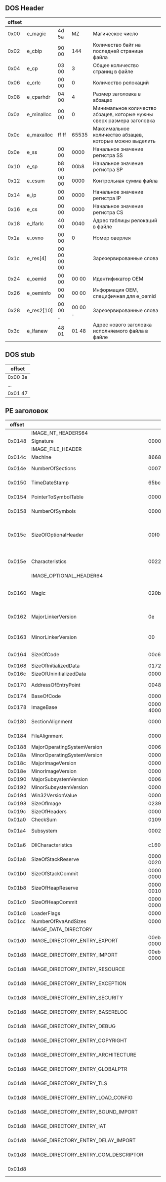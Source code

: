 ## DOS Header
|offset|          |     |       |                                                                     |
|------|----------|-----|-------|---------------------------------------------------------------------|
|0x00  |e_magic   |4d 5a|MZ     |Магическое число                                                     |
|0x02  |e_cblp    |90 00|144    |Количество байт на последней странице файла                          |
|0x04  |e_cp      |03 00|3      |Общее количество страниц в файле                                     |
|0x06  |e_crlc    |00 00|0      |Количество релокаций                                                 |
|0x08  |e_cparhdr |04 00|4      |Размер заголовка в абзацах                                           |
|0x0a  |e_minalloc|00 00|0      |Минимальное количество абзацев, которые нужны сверх размера заголовка|
|0x0c  |e_maxalloc|ff ff|65535  |Максимальное количество абзацев, которые можно выделить              |
|0x0e  |e_ss      |00 00|0000   |Начальное значение регистра SS                                       |
|0x10  |e_sp      |b8 00|00b8   |Начальное значение регистра SP                                       |
|0x12  |e_csum    |00 00|0000   |Контрольная сумма файла                                              |
|0x14  |e_ip      |00 00|0000   |Начальное значение регистра IP                                       |
|0x16  |e_cs      |00 00|0000   |Начальное значение регистра CS                                       |
|0x18  |e_lfarlc  |40 00|0040   |Адрес таблицы релокаций в файле                                      |
|0x1a  |e_ovno    |00 00|0      |Номер оверлея                                                        |
|0x1c  |e_res[4]  |00 00 00 00| |Зарезервированные слова                                              |
|0x24  |e_oemid   |00 00|00 00  |Идентификатор OEM                                                    |
|0x26  |e_oeminfo |00 00|00 00  |Информация OEM, специфичная для e_oemid                              |
|0x28  |e_res2[10]|00 00 ..|00 00 ..  |Зарезервированные слова                                        |
|0x3c  |e_lfanew  |48 01 |01 48 |Адрес нового заголовка исполняемого файла в файле                    |

## DOS stub
|offset  |
|--------|
|0x00 3e |
|...     |
|0x01 47 |

## PE заголовок
|offset|                            |                 |                                                                       |
|------|----------------------------|-----------------|-----------------------------------------------------------------------|
|      |IMAGE_NT_HEADERS64          |                 |                                                                       | 
|0x0148|Signature                   |00004550         |Сигнатура                                                              |
|      |IMAGE_FILE_HEADER           |                 |                                                                       |
|0x014c|Machine                     |8668             |указывает тип машины                                                   |
|0x014e|NumberOfSections            |0007             |количество секций в файле                                              |
|0x0150|TimeDateStamp               |65bce66a         |временная метка создания файла                                         |
|0x0154|PointerToSymbolTable        |00000000         |указатель на таблицу символов для отладки                              |
|0x0158|NumberOfSymbols             |00000000         |количество символов в таблице символов                                 |
|0x015c|SizeOfOptionalHeader        |00f0             |размер заголовка IMAGE_OPTIONAL_HEADER, следующего за IMAGE_FILE_HEADER (240 байт)|
|0x015e|Characteristics             |0022             |флаги, описывающие характеристики файла (34)                           |
|      |IMAGE_OPTIONAL_HEADER64     |                 |                                                                       |
|0x0160|Magic                       |020b             |магическое число, определяющее формат файла (например, PE32 или PE32+) |
|0x0162|MajorLinkerVersion          |0e               |версия линкера, использованного для создания файла                     |
|0x0163|MinorLinkerVersion          |00               |версия линкера, использованного для создания файла                     |
|0x0164|SizeOfCode                  |00c6b400         |размер кода в файле 13 022 208 байт                                    |
|0x0168|SizeOfInitializedData       |01725e00         | 24 272 384 байт                                                       |
|0x016с|SizeOfUninitializedData     |00000000         | 0 байт                                                                |
|0x0170|AddressOfEntryPoint         |00483de0         | точка входа исполняемого кода                                         |
|0x0174|BaseOfCode                  |00001000         |                                                                       |
|0x0178|ImageBase                   |00000001 40000000|предпочтительный адрес загрузки в памяти                               |
|0x0180|SectionAlignment            |00001000         |выравнивание секций в памяти                                           |
|0x0184|FileAlignment               |00000200         |выравнивание секций в файле                                            |
|0x0188|MajorOperatingSystemVersion |0006             |                                                                       |
|0x018a|MinorOperatingSystemVersion |0000             |                                                                       |
|0x018c|MajorImageVersion           |0000             |                                                                       |
|0x018e|MinorImageVersion           |0000             |                                                                       |
|0x0190|MajorSubsystemVersion       |0006             |                                                                       |
|0x0192|MinorSubsystemVersion       |0000             |                                                                       |
|0x0194|Win32VersionValue           |00000000         |                                                                       |
|0x0198|SizeOfImage                 |02396000         |                                                                       |
|0x019c|SizeOfHeaders               |00000400         |                                                                       |
|0x01a0|CheckSum                    |0109af11         |                                                                       |
|0x01a4|Subsystem                   |0002             | подсистема, для которой предназначен файл                             |
|0x01a6|DllCharacteristics          |c160             | флаги, специфичные для DLL.                                           |
|0x01a8|SizeOfStackReserve          |00000000 00200000|                                                                       |
|0x01b0|SizeOfStackCommit           |00000000 00001000|                                                                       |
|0x01b8|SizeOfHeapReserve           |00000000 00100000|                                                                       |
|0x01c0|SizeOfHeapCommit            |00000000 00001000|                                                                       |
|0x01c8|LoaderFlags                 |00000000         |                                                                       |
|0x01cc|NumberOfRvaAndSizes         |00000010         |                                                                       |
|      |IMAGE_DATA_DIRECTORY        |                 |                                                                       |
|0x01d0|IMAGE_DIRECTORY_ENTRY_EXPORT        |00ebd520 000006dc|VirtualAddress=00ebd520 Size=000006dc                          |
|0x01d8|IMAGE_DIRECTORY_ENTRY_IMPORT        |00ebdbfc 0000021c|VirtualAddress=00ebdbfc Size=0000021c                          |
|0x01d8|IMAGE_DIRECTORY_ENTRY_RESOURCE      |                 |VirtualAddress=00ebdbfc Size=0000021c                          |
|0x01d8|IMAGE_DIRECTORY_ENTRY_EXCEPTION     |                 |VirtualAddress=00ebdbfc Size=0000021c                          |
|0x01d8|IMAGE_DIRECTORY_ENTRY_SECURITY      |                 |VirtualAddress=00ebdbfc Size=0000021c                          |
|0x01d8|IMAGE_DIRECTORY_ENTRY_BASERELOC     |                 |VirtualAddress=00ebdbfc Size=0000021c                          |
|0x01d8|IMAGE_DIRECTORY_ENTRY_DEBUG         |                 |VirtualAddress=00ebdbfc Size=0000021c                          |
|0x01d8|IMAGE_DIRECTORY_ENTRY_COPYRIGHT     |                 |VirtualAddress=00ebdbfc Size=0000021c                          |
|0x01d8|IMAGE_DIRECTORY_ENTRY_ARCHITECTURE  |                 |VirtualAddress=00ebdbfc Size=0000021c                          |
|0x01d8|IMAGE_DIRECTORY_ENTRY_GLOBALPTR     |                 |VirtualAddress=00ebdbfc Size=0000021c                          |
|0x01d8|IMAGE_DIRECTORY_ENTRY_TLS           |                 |VirtualAddress=00ebdbfc Size=0000021c                          |
|0x01d8|IMAGE_DIRECTORY_ENTRY_LOAD_CONFIG   |                 |VirtualAddress=00ebdbfc Size=0000021c                          |
|0x01d8|IMAGE_DIRECTORY_ENTRY_BOUND_IMPORT  |                 |VirtualAddress=00ebdbfc Size=0000021c                          |
|0x01d8|IMAGE_DIRECTORY_ENTRY_IAT           |                 |VirtualAddress=00ebdbfc Size=0000021c                          |
|0x01d8|IMAGE_DIRECTORY_ENTRY_DELAY_IMPORT  |                 |VirtualAddress=00ebdbfc Size=0000021c                          |
|0x01d8|IMAGE_DIRECTORY_ENTRY_COM_DESCRIPTOR|                 |VirtualAddress=00ebdbfc Size=0000021c                          |
|0x01d8|                                    |                 |VirtualAddress=00000000 Size=00000000                          |
